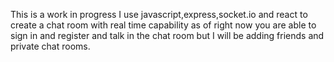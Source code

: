 This is a work in progress I use javascript,express,socket.io and react to create a chat room with real time capability as of right now you are able to sign in and register
and talk in the chat room but I will be adding friends and private chat rooms.
